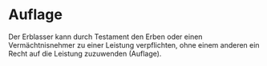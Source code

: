 # Auflage

Der Erblasser kann durch Testament den Erben oder einen Vermächtnisnehmer zu einer Leistung verpflichten, ohne einem anderen ein Recht auf die Leistung zuzuwenden (Auflage). 

